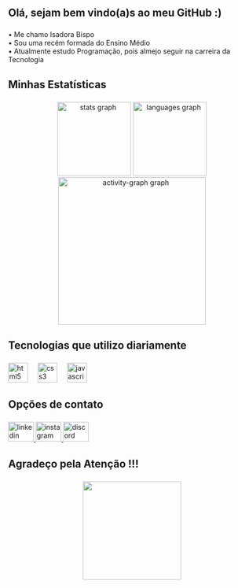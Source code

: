 <h2 align="left">Olá, sejam bem vindo(a)s ao meu GitHub :)</h2>

###

<p align="left">• Me chamo Isadora Bispo<br>• Sou uma recém formada do Ensino Médio<br>• Atualmente estudo Programação, pois almejo seguir na carreira da Tecnologia</p>

###

<h2 align="left">Minhas Estatísticas</h2>

###

<div align="center">
  <img src="https://github-readme-stats.vercel.app/api?username=IsaSilvB007&hide_title=false&hide_rank=false&show_icons=true&include_all_commits=true&count_private=true&disable_animations=false&theme=material-palenight&locale=pt-br&hide_border=false&order=1" height="150" alt="stats graph"  />
  <img src="https://github-readme-stats.vercel.app/api/top-langs?username=IsaSilvB007&locale=pt-br&hide_title=false&layout=compact&card_width=320&langs_count=5&theme=material-palenight&hide_border=false&order=2" height="150" alt="languages graph"  />
  <img src="https://github-readme-activity-graph.vercel.app/graph?username=IsaSilvB007&radius=16&theme=material-palenight&area=true&order=5" height="300" alt="activity-graph graph"  />
</div>

###

<h2 align="left">Tecnologias que utilizo diariamente</h2>

###

<div align="left">
  <img src="https://cdn.jsdelivr.net/gh/devicons/devicon/icons/html5/html5-original.svg" height="40" alt="html5 logo"  />
  <img width="12" />
  <img src="https://cdn.jsdelivr.net/gh/devicons/devicon/icons/css3/css3-original.svg" height="40" alt="css3 logo"  />
  <img width="12" />
  <img src="https://cdn.jsdelivr.net/gh/devicons/devicon/icons/javascript/javascript-original.svg" height="40" alt="javascript logo"  />
</div>

###

<h2 align="left">Opções de contato</h2>

###

<div align="left">
  <a href="https://www.linkedin.com/in/isadora-silva-1b652b284/" target="_blank">
    <img src="https://raw.githubusercontent.com/maurodesouza/profile-readme-generator/master/src/assets/icons/social/linkedin/default.svg" width="52" height="40" alt="linkedin logo"  />
  </a>
  <a href="https://www.instagram.com/isasilva_b007/?hl=pt-br" target="_blank">
    <img src="https://raw.githubusercontent.com/maurodesouza/profile-readme-generator/master/src/assets/icons/social/instagram/default.svg" width="52" height="40" alt="instagram logo"  />
  </a>
  <a href="https://discord.com/channels/@me" target="_blank">
    <img src="https://raw.githubusercontent.com/maurodesouza/profile-readme-generator/master/src/assets/icons/social/discord/default.svg" width="52" height="40" alt="discord logo"  />
  </a>
</div>

###

<h2 align="left">Agradeço pela Atenção !!!</h2>

###

<div align="center">
  <img height="200" src="https://c.tenor.com/qNn0J4VICV4AAAAC/tenor.gif"  />
</div>

###
